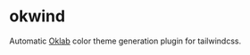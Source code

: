 # okwind

Automatic [Oklab](https://bottosson.github.io/posts/oklab/) color theme generation plugin for tailwindcss.
